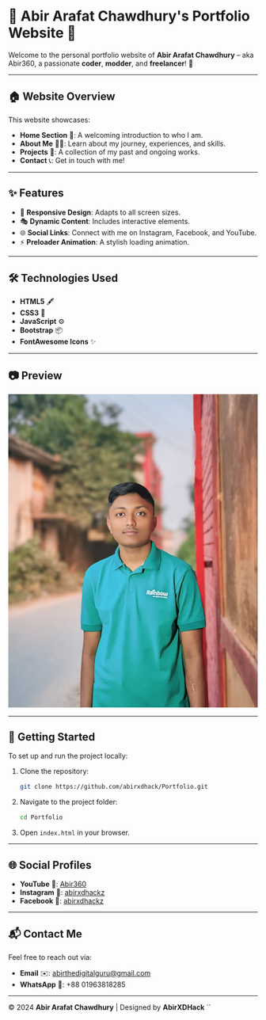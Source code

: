 
# 🌟 Abir Arafat Chawdhury's Portfolio Website 🌟

Welcome to the personal portfolio website of **Abir Arafat Chawdhury** – aka Abir360, a passionate **coder**, **modder**, and **freelancer**! 🚀

---

## 🏠 Website Overview

This website showcases:
- **Home Section** 🏡: A welcoming introduction to who I am.
- **About Me** 👨‍💻: Learn about my journey, experiences, and skills.
- **Projects** 💼: A collection of my past and ongoing works.
- **Contact** 📞: Get in touch with me!

---

## ✨ Features

- 🎨 **Responsive Design**: Adapts to all screen sizes.
- 🎭 **Dynamic Content**: Includes interactive elements.
- 🌐 **Social Links**: Connect with me on Instagram, Facebook, and YouTube.
- ⚡ **Preloader Animation**: A stylish loading animation.

---

## 🛠️ Technologies Used

- **HTML5** 🖋️
- **CSS3** 🎨
- **JavaScript** ⚙️
- **Bootstrap** 📦
- **FontAwesome Icons** ✨

---

## 📷 Preview

![Portfolio Preview](img/abirxd.jpg)

---

## 🚀 Getting Started

To set up and run the project locally:

1. Clone the repository:
   ```bash
   git clone https://github.com/abirxdhack/Portfolio.git
   ```

2. Navigate to the project folder:
   ```bash
   cd Portfolio
   ```

3. Open `index.html` in your browser.

---

## 🌐 Social Profiles

- **YouTube** 🎥: [Abir360](https://www.youtube.com/@abirxdhackz)
- **Instagram** 📸: [abirxdhackz](https://www.instagram.com/abirxdhackz)
- **Facebook** 📘: [abirxdhackz](https://www.facebook.com/abirxdhackz)

---

## 📬 Contact Me

Feel free to reach out via:

- **Email** ✉️: [abirthedigitalguru@gmail.com](mailto:abirthedigitalguru@gmail.com)
- **WhatsApp** 📱: +88 01963818285

---

© 2024 **Abir Arafat Chawdhury** | Designed by **AbirXDHack**
``
